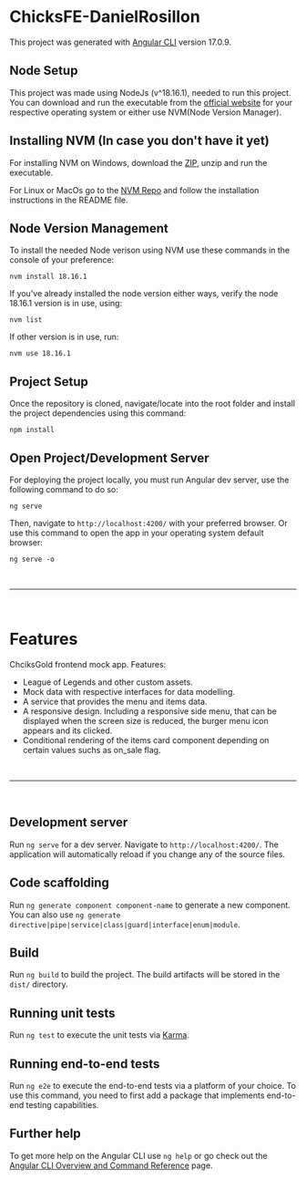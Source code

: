 # ChicksFE-DanielRosillon

This project was generated with [Angular CLI](https://github.com/angular/angular-cli) version 17.0.9.

## Node Setup

This project was made using NodeJs (v^18.16.1), needed to run this project. You can download and run the executable from the [official website](https://nodejs.org/en/blog/release/v18.16.1) for your respective operating system or either use NVM(Node Version Manager).

## Installing NVM (In case you don't have it yet)

For installing NVM on Windows, download the [ZIP](https://github.com/coreybutler/nvm-windows), unzip and run the executable.

For Linux or MacOs go to the [NVM Repo](https://github.com/nvm-sh/nvm) and follow the installation instructions in the README file.

## Node Version Management

To install the needed Node verison using NVM use these commands in the console of your preference:

```
nvm install 18.16.1
```

If you've already installed the node version either ways, verify the node 18.16.1 version is in use, using:

```
nvm list
```

If other version is in use, run: 
```
nvm use 18.16.1
```

## Project Setup

Once the repository is cloned, navigate/locate into the root folder and install the project dependencies using this command:

```
npm install
```

## Open Project/Development Server

For deploying the project locally, you must run Angular dev server, use the following command to do so:
```
ng serve
```
Then, navigate to `http://localhost:4200/` with your preferred browser. Or use this command to open the app in your operating system default browser: 
```
ng serve -o
```

<br>

---

<br>

# Features
ChciksGold frontend mock app. Features:
- League of Legends and other custom assets.
- Mock data with respective interfaces for data modelling.
- A service that provides the menu and items data.
- A responsive design. Including a responsive side menu, that can be displayed when the screen size is reduced, the burger menu icon appears and its clicked.
- Conditional rendering of the items card component depending on certain values suchs as on_sale flag.

<br>

---

<br>

## Development server

Run `ng serve` for a dev server. Navigate to `http://localhost:4200/`. The application will automatically reload if you change any of the source files.

## Code scaffolding

Run `ng generate component component-name` to generate a new component. You can also use `ng generate directive|pipe|service|class|guard|interface|enum|module`.

## Build

Run `ng build` to build the project. The build artifacts will be stored in the `dist/` directory.

## Running unit tests

Run `ng test` to execute the unit tests via [Karma](https://karma-runner.github.io).

## Running end-to-end tests

Run `ng e2e` to execute the end-to-end tests via a platform of your choice. To use this command, you need to first add a package that implements end-to-end testing capabilities.

## Further help

To get more help on the Angular CLI use `ng help` or go check out the [Angular CLI Overview and Command Reference](https://angular.io/cli) page.
